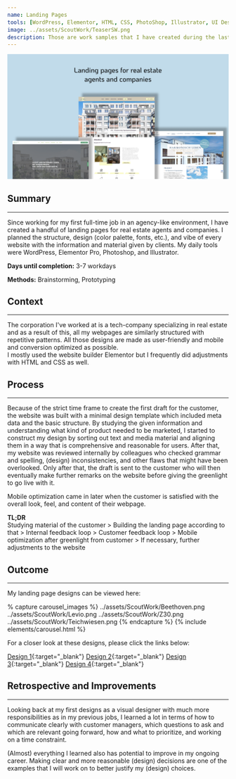 ```yaml
---
name: Landing Pages
tools: [WordPress, Elementor, HTML, CSS, PhotoShop, Illustrator, UI Design]
image: ../assets/ScoutWork/TeaserSW.png
description: Those are work samples that I have created during the last 6 months
---
```


![Image teaser of landing pages](../assets/ScoutWork/ScoutWork.png)

## Summary
---
Since working for my first full-time job in an agency-like environment, I have created a handful of landing pages for real estate agents and companies. I planned the structure, design (color palette, fonts, etc.), and vibe of every website with the information and material given by clients. My daily tools were WordPress, Elementor Pro, Photoshop, and Illustrator.

**Days until completion:** 3-7 workdays

**Methods:** Brainstorming, Prototyping

## Context
---
The corporation I've worked at is a tech-company specializing in real estate and as a result of this, all my webpages are similarly structured with repetitive patterns. All those designs are made as user-friendly and mobile and conversion optimized as possible. <br>
I mostly used the website builder Elementor but I frequently did adjustments with HTML and CSS as well.

## Process
---
Because of the strict time frame to create the first draft for the customer, the website was built with a minimal design template which included meta data and the basic structure. By studying the given information and understanding what kind of product needed to be marketed, I started to construct my design by sorting out text and media material and aligning them in a way that is comprehensive and reasonable for users. After that, my website was reviewed internally by colleagues who checked grammar and spelling, (design) inconsistencies, and other flaws that might have been overlooked. Only after that, the draft is sent to the customer who will then eventually make further remarks on the website before giving the greenlight to go live with it. 

Mobile optimization came in later when the customer is satisfied with the overall look, feel, and content of their webpage.

**TL;DR** <br>
Studying material of the customer > Building the landing page according to that > Internal feedback loop > Customer feedback loop > Mobile optimization after greenlight from customer > If necessary, further adjustments to the website

## Outcome
---
My landing page designs can be viewed here:

% capture carousel_images %}
../assets/ScoutWork/Beethoven.png
../assets/ScoutWork/Levio.png
../assets/ScoutWork/Z30.png
../assets/ScoutWork/Teichwiesen.png
{% endcapture %}
{% include elements/carousel.html %}

For a closer look at these designs, please click the links below:

[Design 1](../assets/ScoutWork/Beethoven.png){:target="_blank"}
[Design 2](../assets/ScoutWork/Levio.png){:target="_blank"}
[Design 3](../assets/ScoutWork/Z30.png){:target="_blank"}
[Design 4](../assets/ScoutWork/Teichwiesen.png){:target="_blank"}

## Retrospective and Improvements
---
Looking back at my first designs as a visual designer with much more responsibilities as in my previous jobs, I learned a lot in terms of how to communicate clearly with customer managers, which questions to ask and which are relevant going forward, how and what to prioritize, and working on a time constraint.

(Almost) everything I learned also has potential to improve in my ongoing career. Making clear and more reasonable (design) decisions are one of the examples that I will work on to better justify my (design) choices.
